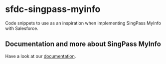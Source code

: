 # sfdc-singpass-myinfo

Code snippets to use as an inspiration when implementing SingPass MyInfo with Salesforce.

## Documentation and more about SingPass MyInfo

Have a look at our [documentation](https://github.com/eschweitzer78/sfdc-singpass-myinfo/blob/main/Singpass%20MyInfo%20Support%20with%20Salesforce.pdf).

